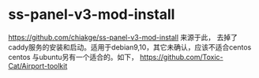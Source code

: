# ss-panel-v3-mod-install
https://github.com/chiakge/ss-panel-v3-mod-install 来源于此，
去掉了caddy服务的安装和启动。适用于debian9,10，其它未确认，应该不适合centos
centos 与ubuntu另有一个适合的。如下，
https://github.com/Toxic-Cat/Airport-toolkit
